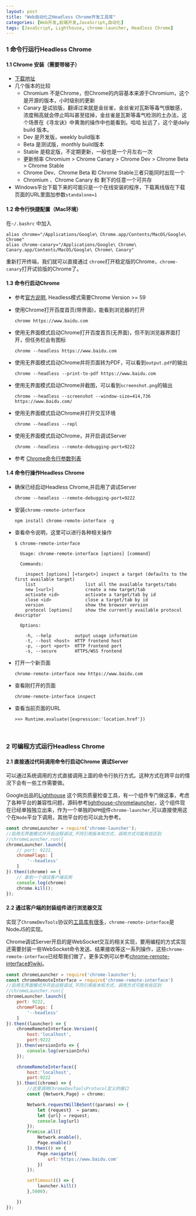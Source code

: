 ```yaml
---
layout: post
title: "Web自动化之Headless Chrome开发工具库"
categories: [Web开发,前端开发,JavaScript,自动化]
tags: [JavaScript, Lighthouse, chrome-launcher, Headless Chrome]
---
```




### 1 命令行运行Headless Chrome

#### 1.1 Chrome 安装（需要带梯子）
+ [下载地址](https://www.chromium.org/getting-involved/dev-channel)
+ 几个版本的比较
  + Chromium 不是Chrome，但Chrome的内容基本来源于Chromium，这个是开源的版本，小时级别的更新
  + Canary 是试验版，翻译过来就是金丝雀，金丝雀对瓦斯等毒气很敏感，浓度稍高就会停止鸣叫甚至挂掉，金丝雀是瓦斯等毒气检测的土办法，这个场景在《寻龙诀》中黄渤的操作中也能看到。哈哈 扯远了，这个是daily build 版本。
  + Dev 是开发版，weekly build版本
  + Beta 是测试版，monthly build版本
  + Stable 是稳定版，不定期更新，一般也是一个月左右一次
  + 更新频率 Chromium > Chrome Canary > Chrome Dev > Chrome Beta > Chrome Stable
  + Chrome Dev、Chrome Beta 和 Chrome Stable三者只能同时出现一个
  + Chromium 、Chrome Canary 和 剩下的任意一个可共存 
+ Windows平台下载下来的可能只是一个在线安装的程序，下载离线版在下载页面的URL里面加参数`standalone=1`

#### 1.2 命令行快捷配置（Mac环境）

在`~/.bashrc` 中加入

```
alias chrome="/Applications/Google\ Chrome.app/Contents/MacOS/Google\ Chrome"
alias chrome-canary="/Applications/Google\ Chrome\ Canary.app/Contents/MacOS/Google\ Chrome\ Canary"
```

重新打开终端，我们就可以直接通过 `chrome`打开稳定版的Chrome，`chrome-canary`打开试验版的Chrome了。

#### 1.3 命令行启动Chrome 

+ 参考[官方说明](http://www.chromium.org/developers/how-tos/run-chromium-with-flags), Headless模式需要Chrome Version >= 59

+ 使用Chrome打开百度首页(带界面)，能看到浏览器的打开

  ```
  chrome https://www.baidu.com
  ```

+ 使用无界面模式启动Chrome打开百度首页(无界面)，但不到浏览器界面打开，但任务栏会有图标

  ```
  chrome --headless https://www.baidu.com   
  ```

+ 使用无界面模式启动Chrome并将页面转为PDF，可以看到`output.pdf`的输出

  ```
  chrome --headless --print-to-pdf https://www.baidu.com
  ```

+ 使用无界面模式启动Chrome并截图，可以看到`screenshot.png`的输出

  ```
  chrome --headless --screenshot --window-size=414,736 https://www.baidu.com/
  ```

+ 使用无界面模式启动Chrome并打开交互环境

  ```
  chrome --headless --repl 
  ```

+ 使用无界面模式启动Chrome，并开启调试Server

  ```
  chrome --headless --remote-debugging-port=9222
  ```

+ 参考 [Chrome命令行参数列表](http://peter.sh/experiments/chromium-command-line-switches/)

#### 1.4 命令行操作Headless Chrome

+ 确保已经启动Headless Chrome,并启用了调试Server

  ```
  chrome --headless --remote-debugging-port=9222
  ```

+ 安装`chrome-remote-interface`

  ```
  npm install chrome-remote-interface -g
  ```

+ 查看命令说明，这里可以进行各种相关操作

  ```
  $ chrome-remote-interface

    Usage: chrome-remote-interface [options] [command]

    Commands:

      inspect [options] [<target>] inspect a target (defaults to the first available target)
      list                   list all the available targets/tabs
      new [<url>]            create a new target/tab
      activate <id>          activate a target/tab by id
      close <id>             close a target/tab by id
      version                show the browser version
      protocol [options]     show the currently available protocol descriptor

    Options:

      -h, --help         output usage information
      -t, --host <host>  HTTP frontend host
      -p, --port <port>  HTTP frontend port
      -s, --secure       HTTPS/WSS frontend
  ```

+ 打开一个新页面

  ```
  chrome-remote-interface new https://www.baidu.com
  ```

+ 查看刚打开的页面

  ```
  chrome-remote-interface inspect
  ```

+ 查看当前页面的URL

  ```
  >>> Runtime.evaluate({expression:'location.href'})
  ```

  ​

### 2 可编程方式运行Headless Chrome

#### 2.1 直接通过代码调用命令行启动Chrome 调试Server

可以通过系统调用的方式直接调用上面的命令行执行方式。这种方式在跨平台的情况下会有一些工作需要做。

Google出品的[Lighthouse](https://github.com/GoogleChrome/lighthouse) 这个网页质量检查工具，有一个组件专门做这事，考虑了各种平台的兼容性问题，源码参考[lighthouse-chromelauncher](https://github.com/GoogleChrome/lighthouse/blob/master/chrome-launcher/chrome-finder.ts)，这个组件现在已经单独独立出来，作为一个单独的`NPM`组件`chrome-launcher`,可以直接使用这个在`Node`平台下调用，其他平台的也可以此为参考。

```JavaScript
const chromeLauncher = require('chrome-launcher');
//启用无界面模式并开启远程调试,不同引用版本和方式，调用方式可能有些区别
//chromeLauncher.run({
chromeLauncher.launch({
    // port: 9222,
    chromeFlags: [
        '--headless'
    ]
}).then((chrome) => {
    // 拿到一个调试客户端实例
    console.log(chrome)
    chrome.kill();
});
```



#### 2.2 通过客户端的封装组件进行浏览器交互

实现了`ChromeDevTools`协议的[工具库有很多](https://github.com/ChromeDevTools/awesome-chrome-devtools#chrome-devtools-protocol)，`chrome-remote-interface`是NodeJS的实现。

Chrome调试Server开启的是WebSocket交互的相关实现，要用编程的方式实现还需要封装一些WebSocket命令发送、结果接收等这一系列操作，这些`chrome-remote-interface`已经帮我们做了，更多实例可以参考[chrome-remote-interface的wiki](https://github.com/cyrus-and/chrome-remote-interface/wiki)。

```javascript
const chromeLauncher = require('chrome-launcher');
const chromeRemoteInterface = require('chrome-remote-interface')
//启用无界面模式并开启远程调试,不同引用版本和方式，调用方式可能有些区别
//chromeLauncher.run({
chromeLauncher.launch({
    port: 9222,
    chromeFlags: [
        '--headless'
    ]
}).then((launcher) => {
    chromeRemoteInterface.Version({
        host:'localhost',
        port:9222
    }).then(versionInfo => {
        console.log(versionInfo)
    });

    chromeRemoteInterface({
        host:'localhost',
        port:9222
    }).then((chrome) => {
        //这里调用ChromeDevToolsProtocol定义的接口
        const {Network,Page} = chrome;

        Network.requestWillBeSent((params) => {
            let {request}  = params;
            let {url} = request;
            console.log(url)
        });
        Promise.all([
            Network.enable(),
            Page.enable()
        ]).then(() => {
            Page.navigate({
                url:'https://www.baidu.com'
            })
        });

        setTimeout(() => {
            launcher.kill()
        },5000);

    })
});
```


